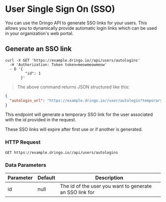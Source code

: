 # User Single Sign On (SSO)

You can use the Dringo API to generate SSO links for your users. This allows you to dynamically provide automatic login links which can be used in your organization's web portal.

## Generate an SSO link

```shell
curl -X GET 'https://example.dringo.io//api/users/autologins'
  -H 'Authorization: Token token=meowmeowmeow'
  - D '{
         "id": 1
       }'
```

> The above command returns JSON structured like this:

```json
{
  "autologin_url": "https://example.dringo.io//user/autologin?temporary_token=xyz",
}
```

This endpoint will generate a temporary SSO link for the user associated with the id provided in the request.

<aside class="notice">
These SSO links will expire after first use or if another is generated.
</aside>

### HTTP Request

`GET https://example.dringo.io//api/users/autologins`

### Data Parameters

Parameter | Default | Description
--------- | --------- | ---------
id | null | The id of the user you want to generate an SSO link for

